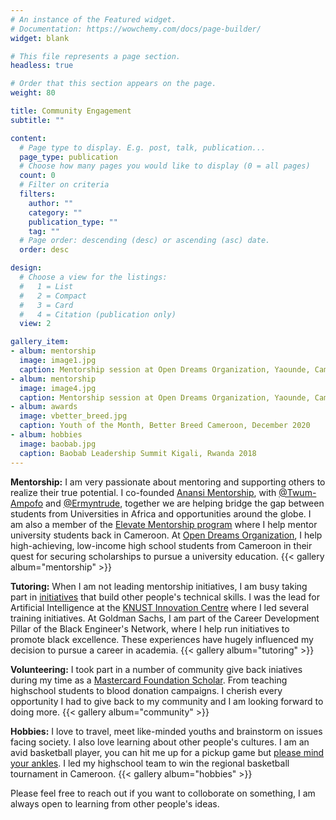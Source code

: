 ```yaml
---
# An instance of the Featured widget.
# Documentation: https://wowchemy.com/docs/page-builder/
widget: blank

# This file represents a page section.
headless: true

# Order that this section appears on the page.
weight: 80

title: Community Engagement
subtitle: ""

content:
  # Page type to display. E.g. post, talk, publication...
  page_type: publication
  # Choose how many pages you would like to display (0 = all pages)
  count: 0
  # Filter on criteria
  filters:
    author: ""
    category: ""
    publication_type: ""
    tag: ""
  # Page order: descending (desc) or ascending (asc) date.
  order: desc

design:
  # Choose a view for the listings:
  #   1 = List
  #   2 = Compact
  #   3 = Card
  #   4 = Citation (publication only)
  view: 2

gallery_item:
- album: mentorship
  image: image1.jpg
  caption: Mentorship session at Open Dreams Organization, Yaounde, Cameroon
- album: mentorship
  image: image4.jpg
  caption: Mentorship session at Open Dreams Organization, Yaounde, Cameroon
- album: awards
  image: vbetter_breed.jpg
  caption: Youth of the Month, Better Breed Cameroon, December 2020
- album: hobbies
  image: baobab.jpg
  caption: Baobab Leadership Summit Kigali, Rwanda 2018
---
```

**Mentorship:** I am very passionate about mentoring and supporting others to realize their true potential. I co-founded [Anansi Mentorship](), with [@Twum-Ampofo](https://www.linkedin.com/in/kofiapeakorang/) and [@Ermyntrude](https://mcfscholars.asu.edu/scholars/phase-ii-scholars/ermyntrude-adjei), together we are helping bridge the gap between students from Universities in Africa and opportunities around the globe. I am also a member of the [Elevate Mentorship program](https://sites.google.com/miafrik.org/elevate/about-us/our-mentors) where I help mentor university students back in Cameroon. At [Open Dreams Organization](https://www.open-dreams.org/), I help high-achieving, low-income high school students from Cameroon in their quest for securing scholarships to pursue a university education.
{{< gallery album="mentorship" >}}

**Tutoring:** When I am not leading mentorship initiatives, I am busy taking part in [initiatives](https://www.linkedin.com/feed/update/urn:li:activity:6607347347779387392/) that build other people's technical skills. I was the lead for Artificial Intelligence at the [KNUST Innovation Centre]() where I led several training initiatives. At Goldman Sachs, I am part of the Career Development Pillar of the Black Engineer's Network, where I help run initiatives to promote black excellence.  These experiences have hugely influenced my decision to pursue a career in academia.
{{< gallery album="tutoring" >}}

**Volunteering:** I took part in a number of community give back iniatives during my time as a [Mastercard Foundation Scholar](https://mastercardfdn.org/all/scholars/). From teaching highschool students to blood donation campaigns. I cherish every opportunity I had to give back to my community and I am looking forward to doing more.
{{< gallery album="community" >}} 

**Hobbies:** I love to travel, meet like-minded youths and brainstorm on issues facing society. I also love learning about other people's cultures. I am an avid basketball player, you can hit me up for a pickup game but [please mind your ankles](https://youtu.be/OlUe4uzSQD4?t=85). I led my highschool team to win the regional basketball tournament  in Cameroon. 
{{< gallery album="hobbies" >}} 

Please feel free to reach out if you want to colloborate on something, I am always open to learning from other people's ideas.  
